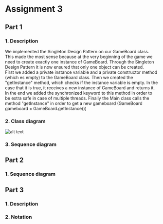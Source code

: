 # Assignment 3 <br/>
## Part 1 <br/>
### 1. Description <br/>
We implemented the Singleton Design Pattern on our GameBoard class. This made the most sense because at the very beginning of the game we need to create exactly one instance of GameBoard. Through the Singleton Design Pattern it is now ensured that only one object can be created.<br/>
First we added a private instance variable and a private constructor method (which es empty) to the GameBoard class. Then we created the "getInstance" method, which checks if the instance variable is empty. In the case that it is true, it receives a new instance of GameBoard and returns it. In the end we added the synchronized keyword to this method in order to be extra safe in case of multiple threads. Finally the Main class calls the method "getInstance" in order to get a new gameboard (GameBoard gameboard = GameBoard.getInstance())<br/>
### 2. Class diagram <br/>
![alt text](https://raw.githubusercontent.com/davebasler/BINF4241-group-16-/Assignment-3/)

### 3. Sequence diagram <br/>

## Part 2 <br/>
### 1. Sequence diagram <br/>

## Part 3 <br/>
### 1. Description <br/>

### 2. Notation <br/>
